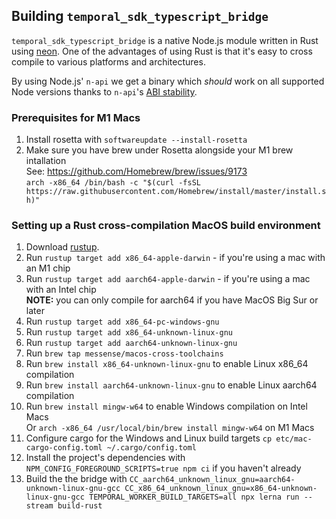 ## Building `temporal_sdk_typescript_bridge`

`temporal_sdk_typescript_bridge` is a native Node.js module written in Rust using [neon](https://neon-bindings.com/).
One of the advantages of using Rust is that it's easy to cross compile to various platforms and architectures.

By using Node.js' `n-api` we get a binary which _should_ work on all supported Node versions thanks to `n-api`'s [ABI stability](https://nodejs.org/en/docs/guides/abi-stability/).

### Prerequisites for M1 Macs

1. Install rosetta with `softwareupdate --install-rosetta`
1. Make sure you have brew under Rosetta alongside your M1 brew intallation<br/>
   See: https://github.com/Homebrew/brew/issues/9173<br/>
   `arch -x86_64 /bin/bash -c "$(curl -fsSL https://raw.githubusercontent.com/Homebrew/install/master/install.sh)"`

### Setting up a Rust cross-compilation MacOS build environment

1. Download [rustup](https://rustup.rs/).
1. Run `rustup target add x86_64-apple-darwin` - if you're using a mac with an M1 chip
1. Run `rustup target add aarch64-apple-darwin` - if you're using a mac with an Intel chip<br/>
   **NOTE:** you can only compile for aarch64 if you have MacOS Big Sur or later
1. Run `rustup target add x86_64-pc-windows-gnu`
1. Run `rustup target add x86_64-unknown-linux-gnu`
1. Run `rustup target add aarch64-unknown-linux-gnu`
1. Run `brew tap messense/macos-cross-toolchains`
1. Run `brew install x86_64-unknown-linux-gnu` to enable Linux x86_64 compilation
1. Run `brew install aarch64-unknown-linux-gnu` to enable Linux aarch64 compilation
1. Run `brew install mingw-w64` to enable Windows compilation on Intel Macs<br/>
   Or `arch -x86_64 /usr/local/bin/brew install mingw-w64` on M1 Macs
1. Configure cargo for the Windows and Linux build targets
   `cp etc/mac-cargo-config.toml ~/.cargo/config.toml`
1. Install the project's dependencies with `NPM_CONFIG_FOREGROUND_SCRIPTS=true npm ci` if you haven't already
1. Build the the bridge with `CC_aarch64_unknown_linux_gnu=aarch64-unknown-linux-gnu-gcc CC_x86_64_unknown_linux_gnu=x86_64-unknown-linux-gnu-gcc TEMPORAL_WORKER_BUILD_TARGETS=all npx lerna run --stream build-rust`
